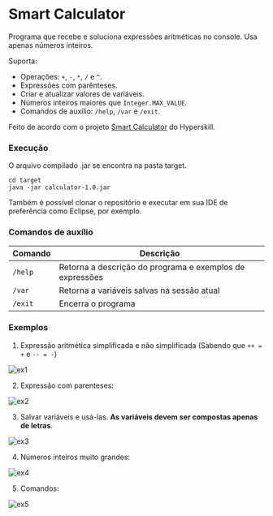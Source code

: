 # Smart Calculator
Programa que recebe e soluciona expressões aritméticas no console. Usa apenas números inteiros.

Suporta:
- Operações: ```+```, ```-```, ```*```, ```/``` e ```^```.
- Expressões com parênteses. 
- Criar e atualizar valores de variáveis.
- Números inteiros maiores que ```Integer.MAX_VALUE```.
- Comandos de auxílio: ```/help```, ```/var``` e ```/exit```.

Feito de acordo com o projeto [Smart Calculator](https://hyperskill.org/projects/42) do Hyperskill.

### Execução

O arquivo compilado .jar se encontra na pasta target.
```
cd target
java -jar calculator-1.0.jar
```
Também é possível clonar o repositório e executar em sua IDE de preferência como Eclipse, por exemplo.

### Comandos de auxílio

Comando | Descrição
------- | ---------
```/help``` | Retorna a descrição do programa e exemplos de expressões
```/var``` | Retorna a variáveis salvas na sessão atual
```/exit``` | Encerra o programa

### Exemplos

1. Expressão aritmética simplificada e não simplificada (Sabendo que ```++ = +``` e ```-- = -```)

![ex1](/images/ex1.PNG)

2. Expressão com parenteses:

![ex2](/images/ex2.PNG)

3. Salvar variáveis e usá-las. **As variáveis devem ser compostas apenas de letras**.

![ex3](/images/ex3.PNG)

4. Números inteiros muito grandes:

![ex4](/images/ex4.PNG)

5. Comandos:

![ex5](/images/ex5.PNG)
